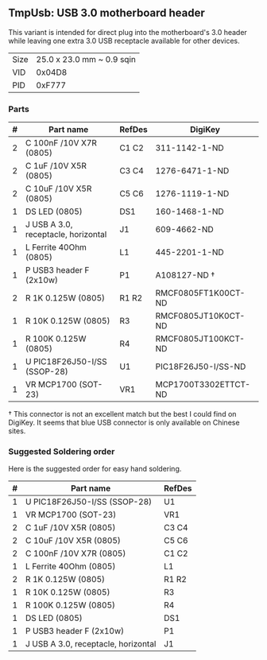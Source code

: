 ## TmpUsb: USB 3.0 motherboard header

This variant is intended for direct plug into the motherboard's 3.0 header
while leaving one extra 3.0 USB receptacle available for other devices.

|      |                           |
|------|---------------------------|
| Size | 25.0 x 23.0 mm ~ 0.9 sqin |
| VID  | 0x04D8                    |
| PID  | 0xF777                    |


### Parts

|  # | Part name                            | RefDes  | DigiKey              |
|---:|--------------------------------------|---------|----------------------|
|  2 | C 100nF /10V X7R (0805)              | C1 C2   | 311-1142-1-ND        |
|  2 | C 1uF /10V X5R (0805)                | C3 C4   | 1276-6471-1-ND       |
|  2 | C 10uF /10V X5R (0805)               | C5 C6   | 1276-1119-1-ND       |
|  1 | DS LED (0805)                        | DS1     | 160-1468-1-ND        |
|  1 | J USB A 3.0, receptacle, horizontal  | J1      | 609-4662-ND          |
|  1 | L Ferrite 40Ohm (0805)               | L1      | 445-2201-1-ND        |
|  1 | P USB3 header F (2x10w)              | P1      | A108127-ND †         |
|  2 | R 1K 0.125W (0805)                   | R1 R2   | RMCF0805FT1K00CT-ND  |
|  1 | R 10K 0.125W (0805)                  | R3      | RMCF0805JT10K0CT-ND  |
|  1 | R 100K 0.125W (0805)                 | R4      | RMCF0805JT100KCT-ND  |
|  1 | U PIC18F26J50-I/SS (SSOP-28)         | U1      | PIC18F26J50-I/SS-ND  |
|  1 | VR MCP1700 (SOT-23)                  | VR1     | MCP1700T3302ETTCT-ND |

† This connector is not an excellent match but the best I could find on
  DigiKey. It seems that blue USB connector is only available on Chinese
  sites.


### Suggested Soldering order

Here is the suggested order for easy hand soldering.

|  # | Part name                            | RefDes  |
|---:|--------------------------------------|---------|
|  1 | U PIC18F26J50-I/SS (SSOP-28)         | U1      |
|  1 | VR MCP1700 (SOT-23)                  | VR1     |
|  2 | C 1uF /10V X5R (0805)                | C3 C4   |
|  2 | C 10uF /10V X5R (0805)               | C5 C6   |
|  2 | C 100nF /10V X7R (0805)              | C1 C2   |
|  1 | L Ferrite 40Ohm (0805)               | L1      |
|  2 | R 1K 0.125W (0805)                   | R1 R2   |
|  1 | R 10K 0.125W (0805)                  | R3      |
|  1 | R 100K 0.125W (0805)                 | R4      |
|  1 | DS LED (0805)                        | DS1     |
|  1 | P USB3 header F (2x10w)              | P1      |
|  1 | J USB A 3.0, receptacle, horizontal  | J1      |
